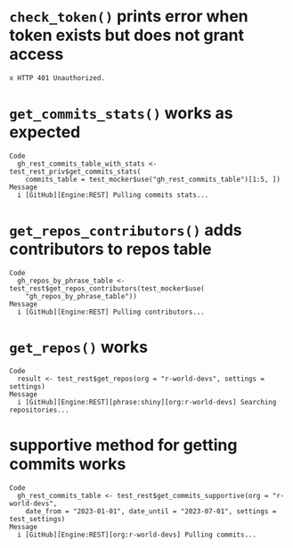 # `check_token()` prints error when token exists but does not grant access

    x HTTP 401 Unauthorized.

# `get_commits_stats()` works as expected

    Code
      gh_rest_commits_table_with_stats <- test_rest_priv$get_commits_stats(
        commits_table = test_mocker$use("gh_rest_commits_table")[1:5, ])
    Message
      i [GitHub][Engine:REST] Pulling commits stats...

# `get_repos_contributors()` adds contributors to repos table

    Code
      gh_repos_by_phrase_table <- test_rest$get_repos_contributors(test_mocker$use(
        "gh_repos_by_phrase_table"))
    Message
      i [GitHub][Engine:REST] Pulling contributors...

# `get_repos()` works

    Code
      result <- test_rest$get_repos(org = "r-world-devs", settings = settings)
    Message
      i [GitHub][Engine:REST][phrase:shiny][org:r-world-devs] Searching repositories...

# supportive method for getting commits works

    Code
      gh_rest_commits_table <- test_rest$get_commits_supportive(org = "r-world-devs",
        date_from = "2023-01-01", date_until = "2023-07-01", settings = test_settings)
    Message
      i [GitHub][Engine:REST][org:r-world-devs] Pulling commits...

